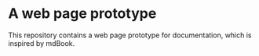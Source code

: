 # A web page prototype

This repository contains a web page prototype for documentation, which is inspired by mdBook.
